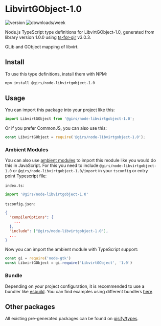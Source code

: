 
# LibvirtGObject-1.0

![version](https://img.shields.io/npm/v/@girs/node-libvirtgobject-1.0)
![downloads/week](https://img.shields.io/npm/dw/@girs/node-libvirtgobject-1.0)


Node.js TypeScript type definitions for LibvirtGObject-1.0, generated from library version 1.0.0 using [ts-for-gir](https://github.com/gjsify/ts-for-gir) v3.0.3.

GLib and GObject mapping of libvirt.

## Install

To use this type definitions, install them with NPM:
```bash
npm install @girs/node-libvirtgobject-1.0
```

## Usage

You can import this package into your project like this:
```ts
import LibvirtGObject from '@girs/node-libvirtgobject-1.0';
```

Or if you prefer CommonJS, you can also use this:
```ts
const LibvirtGObject = require('@girs/node-libvirtgobject-1.0');
```

### Ambient Modules

You can also use [ambient modules](https://github.com/gjsify/ts-for-gir/tree/main/packages/cli#ambient-modules) to import this module like you would do this in JavaScript.
For this you need to include `@girs/node-libvirtgobject-1.0` or `@girs/node-libvirtgobject-1.0/import` in your `tsconfig` or entry point Typescript file:

`index.ts`:
```ts
import '@girs/node-libvirtgobject-1.0'
```

`tsconfig.json`:
```json
{
  "compilerOptions": {
    ...
  },
  "include": ["@girs/node-libvirtgobject-1.0"],
  ...
}
```

Now you can import the ambient module with TypeScript support: 

```ts
const gi = require('node-gtk')
const LibvirtGObject = gi.require('LibvirtGObject', '1.0')
```


### Bundle

Depending on your project configuration, it is recommended to use a bundler like [esbuild](https://esbuild.github.io/). You can find examples using different bundlers [here](https://github.com/gjsify/ts-for-gir/tree/main/examples).

## Other packages

All existing pre-generated packages can be found on [gjsify/types](https://github.com/gjsify/types).

